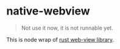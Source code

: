 # native-webview

> Not use it now, it is not runnable yet.

This is node wrap of [rust web-view library](https://github.com/Boscop/web-view).
